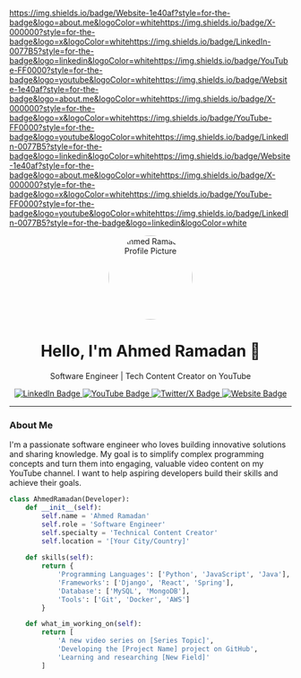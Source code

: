 https://img.shields.io/badge/Website-1e40af?style=for-the-badge&logo=about.me&logoColor=whitehttps://img.shields.io/badge/X-000000?style=for-the-badge&logo=x&logoColor=whitehttps://img.shields.io/badge/LinkedIn-0077B5?style=for-the-badge&logo=linkedin&logoColor=whitehttps://img.shields.io/badge/YouTube-FF0000?style=for-the-badge&logo=youtube&logoColor=whitehttps://img.shields.io/badge/Website-1e40af?style=for-the-badge&logo=about.me&logoColor=whitehttps://img.shields.io/badge/X-000000?style=for-the-badge&logo=x&logoColor=whitehttps://img.shields.io/badge/YouTube-FF0000?style=for-the-badge&logo=youtube&logoColor=whitehttps://img.shields.io/badge/LinkedIn-0077B5?style=for-the-badge&logo=linkedin&logoColor=whitehttps://img.shields.io/badge/Website-1e40af?style=for-the-badge&logo=about.me&logoColor=whitehttps://img.shields.io/badge/X-000000?style=for-the-badge&logo=x&logoColor=whitehttps://img.shields.io/badge/YouTube-FF0000?style=for-the-badge&logo=youtube&logoColor=whitehttps://img.shields.io/badge/LinkedIn-0077B5?style=for-the-badge&logo=linkedin&logoColor=white<p align="center">
  <img src="[Link to your professional profile picture]" alt="Ahmed Ramadan Profile Picture" width="150" height="150" style="border-radius: 50%;">
</p>

<h1 align="center">Hello, I'm Ahmed Ramadan 👋</h1>

<p align="center">
  Software Engineer | Tech Content Creator on YouTube
</p>

<p align="center">
  <a href="[Link to your LinkedIn profile]">
    <img src="https://img.shields.io/badge/LinkedIn-0077B5?style=for-the-badge&logo=linkedin&logoColor=white" alt="LinkedIn Badge">
  </a>
  <a href="[Link to your YouTube channel]">
    <img src="https://img.shields.io/badge/YouTube-FF0000?style=for-the-badge&logo=youtube&logoColor=white" alt="YouTube Badge">
  </a>
  <a href="[Link to your Twitter/X account]">
    <img src="https://img.shields.io/badge/X-000000?style=for-the-badge&logo=x&logoColor=white" alt="Twitter/X Badge">
  </a>
  <a href="[Link to your personal website/blog]">
    <img src="https://img.shields.io/badge/Website-1e40af?style=for-the-badge&logo=about.me&logoColor=white" alt="Website Badge">
  </a>
</p>

---

### About Me

I'm a passionate software engineer who loves building innovative solutions and sharing knowledge. My goal is to simplify complex programming concepts and turn them into engaging, valuable video content on my YouTube channel. I want to help aspiring developers build their skills and achieve their goals.

```python
class AhmedRamadan(Developer):
    def __init__(self):
        self.name = 'Ahmed Ramadan'
        self.role = 'Software Engineer'
        self.specialty = 'Technical Content Creator'
        self.location = '[Your City/Country]'
    
    def skills(self):
        return {
            'Programming Languages': ['Python', 'JavaScript', 'Java'],
            'Frameworks': ['Django', 'React', 'Spring'],
            'Database': ['MySQL', 'MongoDB'],
            'Tools': ['Git', 'Docker', 'AWS']
        }

    def what_im_working_on(self):
        return [
            'A new video series on [Series Topic]',
            'Developing the [Project Name] project on GitHub',
            'Learning and researching [New Field]'
        ]


